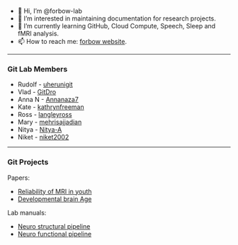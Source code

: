 - 👋 Hi, I’m @forbow-lab
- 👀 I’m interested in maintaining documentation for research projects.
- 🌱 I’m currently learning GitHub, Cloud Compute, Speech, Sleep and fMRI analysis.
- 📫 How to reach me: [forbow website](http://www.forbow.org).

---

### Git Lab Members

* Rudolf - [uherunigit](https://github.com/uherunigit)
* Vlad - [GitDro](https://github.com/GitDro)
* Anna N - [Annanaza7](https://github.com/Annanaza7)
* Kate - [kathrynfreeman](https://github.com/kathrynfreeman)
* Ross - [langleyross](https://github.com/langleyross)
* Mary - [mehrisajjadian](https://github.com/mehrisajjadian)
* Nitya - [Nitya-A](https://github.com/Nitya-A)
* Niket - [niket2002](https://github.com/niket2002)

---

### Git Projects

Papers:

* [Reliability of MRI in youth](https://github.com/GitDro/YouthReliability)
* [Developmental brain Age](https://github.com/GitDro/DevelopmentalBrainAge)

Lab manuals:

* [Neuro structural pipeline](https://github.com/forbow-lab/neuro-structural-pipeline)
* [Neuro functional pipeline](https://github.com/forbow-lab/neuro-functional-pipeline)


<!---
forbow-lab/forbow-lab is a ✨ special ✨ repository because its `README.md` (this file) appears on your GitHub profile.
You can click the Preview link to take a look at your changes.
--->
